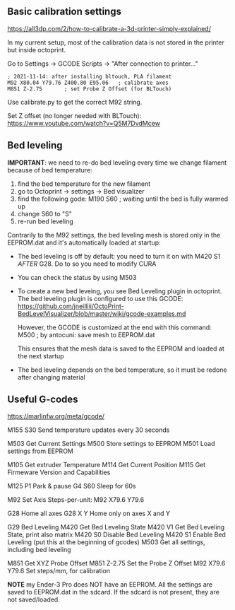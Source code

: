 Basic calibration settings
--------------------------

https://all3dp.com/2/how-to-calibrate-a-3d-printer-simply-explained/

In my current setup, most of the calibration data is not stored in the printer
but inside octoprint.

Go to Settings -> GCODE Scripts -> "After connection to printer..."

    ; 2021-11-14: after installing bltouch, PLA filament
    M92 X80.04 Y79.76 Z400.80 E95.06   ; calibrate axes
    M851 Z-2.75       ; set Probe Z Offset (for BLTouch)


Use calibrate.py to get the correct M92 string.

Set Z offset (no longer needed with BLTouch):
https://www.youtube.com/watch?v=Q5M7DvdMcew

Bed leveling
-------------

**IMPORTANT**: we need to re-do bed leveling every time we change filament
because of bed temperature:

  1. find the bed temperature for the new filament
  2. go to Octoprint -> settings -> Bed visualizer
  3. find the following gode:
         M190 S60 ; waiting until the bed is fully warmed up
  4. change S60 to "S<temperature>"
  5. re-run bed leveling



Contrarily to the M92 settings, the bed leveling mesh is stored only in the
EEPROM.dat and it's automatically loaded at startup:

  - The bed leveling is off by default: you need to turn it on with M420 S1
    *AFTER* G28. Do to so you need to modify CURA

  - You can check the status by using M503

  - To create a new bed leveing, you see Bed Leveling plugin in octoprint. The
    bed leveling plugin is configured to use this GCODE:
    https://github.com/jneilliii/OctoPrint-BedLevelVisualizer/blob/master/wiki/gcode-examples.md

    However, the GCODE is customized at the end with this command:
        M500 ; by antocuni: save mesh to EEPROM.dat

    This ensures that the mesh data is saved to the EEPROM and loaded at the
    next startup

  - The bed leveling depends on the bed temperature, so it must be redone
    after changing material



Useful G-codes
--------------

https://marlinfw.org/meta/gcode/

M155 S30 Send temperature updates every 30 seconds

M503     Get Current Settings
M500     Store settings to EEPROM
M501     Load settings from EEPROM

M105     Get extruder Temperature
M114     Get Current Position
M115     Get Firmeware Version and Capabilities

M125 P1  Park & pause
G4 S60   Sleep for 60s

M92      Set Axis Steps-per-unit: M92 X79.6 Y79.6

G28      Home all axes
G28 X Y  Home only on axes X and Y

G29      Bed Leveling
M420     Get Bed Leveling State
M420 V1  Get Bed Leveling State, print also matrix
M420 S0  Disable Bed Leveling
M420 S1  Enable Bed Leveling  (put this at the beginning of gcodes)
M503     Get all settings, including bed leveling

M851               Get XYZ Probe Offset
M851 Z-2.75        Set the Probe Z Offset
M92 X79.6 Y79.6    Set steps/mm, for calibration


**NOTE** my Ender-3 Pro does NOT have an EEPROM. All the settings are saved to
EEPROM.dat in the sdcard. If the sdcard is not present, they are not
saved/loaded.

